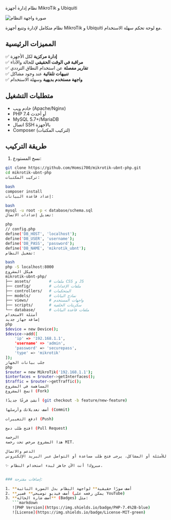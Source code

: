  نظام إدارة أجهزة MikroTik و Ubiquiti

![صورة واجهة النظام](https://via.placeholder.com/800x400?text=MikroTik+UBNT+Dashboard)

نظام متكامل لإدارة وتتبع أجهزة MikroTik و Ubiquiti مع لوحة تحكم سهلة الاستخدام.

## المميزات الرئيسية

✅ **إدارة مركزية** لكل الأجهزة  
✅ **مراقبة في الوقت الحقيقي** للحالة والأداء  
✅ **تقارير مفصلة** عن استخدام النطاق الترددي  
✅ **تنبيهات تلقائية** عند وجود مشاكل  
✅ **واجهة مستخدم بديهية** وسهلة الاستخدام  

## متطلبات التشغيل

- خادم ويب (Apache/Nginx)
- PHP 7.4 أو أحدث
- MySQL 5.7+/MariaDB
- اتصال SSH بالأجهزة
- Composer (لتركيب المكتبات)

## طريقة التركيب

1. نسخ المستودع:
```bash
git clone https://github.com/Homsi700/mikrotik-ubnt-php.git
cd mikrotik-ubnt-php
تركيب المكتبات:

bash
composer install
إعداد قاعدة البيانات:

bash
mysql -u root -p < database/schema.sql
تعديل إعدادات الاتصال:

php
// config.php
define('DB_HOST', 'localhost');
define('DB_USER', 'username');
define('DB_PASS', 'password');
define('DB_NAME', 'mikrotik_ubnt');
تشغيل النظام:

bash
php -S localhost:8000
هيكل المشروع
mikrotik-ubnt-php/
├── assets/        # ملفات CSS و JS
├── config/        # ملفات الإعدادات
├── controllers/   # المتحكمات
├── models/        # نماذج البيانات
├── views/         # واجهات المستخدم
├── scripts/       # سكربتات الخلفية
└── database/      # ملفات قاعدة البيانات
أمثلة الاستخدام
إضافة جهاز جديد
php
$device = new Device();
$device->add([
    'ip' => '192.168.1.1',
    'username' => 'admin',
    'password' => 'securepass',
    'type' => 'mikrotik'
]);
جلب بيانات الجهاز
php
$router = new MikroTik('192.168.1.1');
$interfaces = $router->getInterfaces();
$traffic = $router->getTraffic();
المساهمة في المشروع
انسخ المشروع (Fork)

أنشئ فرعًا جديدًا (git checkout -b feature/new-feature)

أضف تعديلاتك وأرسلها (Commit)

ادفع التغييرات (Push)

افتح طلب دمج (Pull Request)

الرخصة
هذا المشروع مرخص تحت رخصة MIT.

الدعم والاتصال
للأسئلة أو المشاكل، يرجى فتح طلب مساعدة أو التواصل عبر البريد الإلكتروني: youremail@example.com

✨ مبروك! أنت الآن جاهز لبدء استخدام النظام.


### إضافات مقترحة:

1. **أضف صورًا حقيقية** لواجهة النظام بدل الصورة النائبة
2. **أضف فيديو توضيحي** قصير (يمكن رفعه على YouTube)
3. **أضف شارة الحالة** (Badges) مثل:
   ```markdown
   ![PHP Version](https://img.shields.io/badge/PHP-7.4%2B-blue)
   ![License](https://img.shields.io/badge/License-MIT-green)
